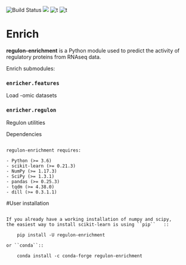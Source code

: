 ![Build Status](https://travis-ci.com/JEstabrook/Enrich.svg?token=ZRDWBWe9sXCivP1NrZwq&branch=master)  [![](https://img.shields.io/badge/python-3.6+-blue.svg)](https://www.python.org/downloads/release/python-367) ![t](https://img.shields.io/badge/license-MIT-nrightgreen.svg) ![t](https://img.shields.io/badge/status-stable-nrightgreen.svg)


# Enrich


**regulon-enrichment** is a Python module used to predict the activity of regulatory proteins from RNAseq data.

Enrich submodules:

### `enricher.features` ###
Load -omic datasets


### `enricher.regulon` ###
Regulon utilities

Dependencies
~~~~~~~~~~~~

regulon-enrichment requires:

- Python (>= 3.6)
- scikit-learn (>= 0.21.3)
- NumPy (>= 1.17.3)
- SciPy (>= 1.3.1)
- pandas (>= 0.25.3)
- tqdm (>= 4.38.0)
- dill (>= 0.3.1.1)
~~~~~~~~~~~~

#User installation
~~~~~~~~~~~~~~~~~

If you already have a working installation of numpy and scipy,
the easiest way to install scikit-learn is using ``pip``   ::

    pip install -U regulon-enrichment

or ``conda``::

    conda install -c conda-forge regulon-enrichment